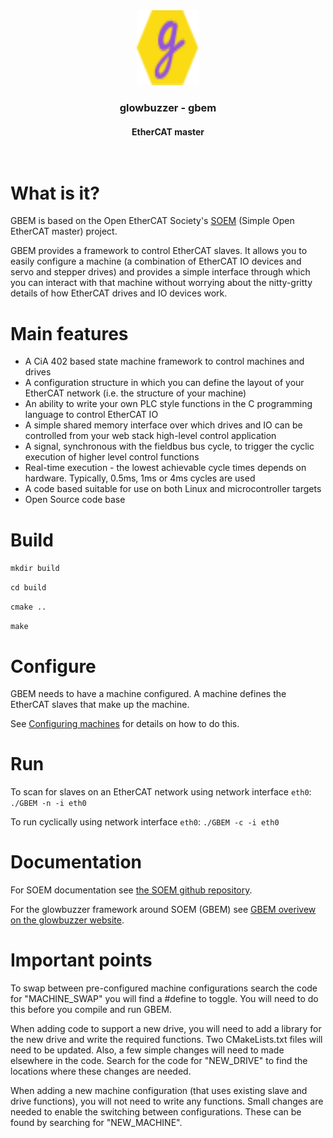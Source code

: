 <div align="center">
<a href="https://www.glowbuzzer.com">
    <img src="images/tiny-logo.svg" alt="Logo" width="100" height="120">
  </a>
<h3 align="center">glowbuzzer - gbem</h3>
  <h4 align="center">
    <b>EtherCAT master</b>
    <br />
    <br />
    <br />
  </h4>
</div>

# What is it?

GBEM is based on the Open EtherCAT Society's [SOEM](https://github.com/OpenEtherCATsociety/SOEM) (Simple Open EtherCAT
master) project.

GBEM provides a framework to control EtherCAT slaves. It allows you to easily configure a machine (a combination of
EtherCAT IO devices and servo and stepper drives) and provides a simple interface through which you can interact with
that machine without worrying about the nitty-gritty details of how EtherCAT drives and IO devices work.

# Main features

* A CiA 402 based state machine framework to control machines and drives
* A configuration structure in which you can define the layout of your EtherCAT network (i.e. the structure of your
  machine)
* An ability to write your own PLC style functions in the C programming language to control EtherCAT IO
* A simple shared memory interface over which drives and IO can be controlled from your web stack high-level control
  application
* A signal, synchronous with the fieldbus bus cycle, to trigger the cyclic execution of higher level control functions
* Real-time execution - the lowest achievable cycle times depends on hardware. Typically, 0.5ms, 1ms or 4ms cycles are
  used
* A code based suitable for use on both Linux and microcontroller targets
* Open Source code base

# Build

`mkdir build`

`cd build`

`cmake ..`

`make`

# Configure

GBEM needs to have a machine configured. A machine defines the EtherCAT slaves that make up the machine.

See [Configuring machines](https://www.glowbuzzer.com/docs/gbem/configuring_machines) for details on how to do this.

# Run

To scan for slaves on an EtherCAT network using network interface `eth0`:
`./GBEM -n -i eth0`

To run cyclically using network interface `eth0`:
`./GBEM -c -i eth0`

# Documentation

For SOEM documentation see [the SOEM github repository](https://openethercatsociety.github.io/doc/soem/).

For the glowbuzzer framework around SOEM (GBEM)
see [GBEM overivew on the glowbuzzer website](https://www.glowbuzzer.com/docs/gbem/overview).

# Important points

To swap between pre-configured machine configurations search the code for "MACHINE_SWAP" you will find a #define to
toggle. You will need to do this before you compile and run GBEM.

When adding code to support a new drive, you will need to add a library for the new drive and write the required
functions. Two CMakeLists.txt files will need to be updated. Also, a few simple changes will need to made elsewhere in
the code. Search for the code for "NEW_DRIVE" to find the locations where these changes are needed.

When adding a new machine configuration (that uses existing slave and drive functions), you will not need to write any
functions. Small changes are needed to enable the switching between configurations. These can be found by searching
for "NEW_MACHINE".